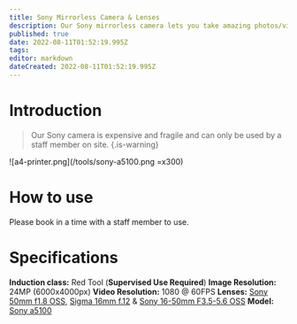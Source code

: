 ```yaml
---
title: Sony Mirrorless Camera & Lenses
description: Our Sony mirrorless camera lets you take amazing photos/videos of your projects and we have several good quality lenses.
published: true
date: 2022-08-11T01:52:19.995Z
tags: 
editor: markdown
dateCreated: 2022-08-11T01:52:19.995Z
---
```


# Introduction
> Our Sony camera is expensive and fragile and can only be used by a staff member on site.
{.is-warning}


![a4-printer.png](/tools/sony-a5100.png =x300)

# How to use
Please book in a time with a staff member to use.


# Specifications
**Induction class:** Red Tool (**Supervised Use Required**)
**Image Resolution:** 24MP (6000x4000px)
**Video Resolution:** 1080 @ 60FPS
**Lenses:** [Sony 50mm f1.8 OSS](https://www.sony.com.au/electronics/camera-lenses/sel50f18), [Sigma 16mm f.12](https://sigmaphoto.com.au/products/4402965/sigma-16mm-f-1-4-dc-dn-contemporary-lens-for-sony-e-mount) & [Sony 16-50mm F3.5-5.6 OSS](https://www.sony.com.au/electronics/camera-lenses/selp1650)
**Model:** [Sony a5100](https://www.sony.com.au/electronics/interchangeable-lens-cameras/ilce-5100-body-kit)